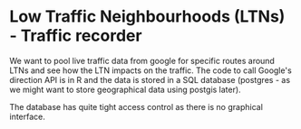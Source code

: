 # Low Traffic Neighbourhoods (LTNs) - Traffic recorder

We want to pool live traffic data from google for specific routes around LTNs
and see how the LTN impacts on the traffic.  The code to call Google's direction
API is in R and the data is stored in a SQL database (postgres - as we might want to
store geographical data using postgis later).

The database has quite tight access control as there is no graphical interface.
